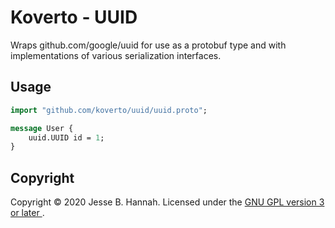 # Koverto - UUID

Wraps github.com/google/uuid for use as a protobuf type and with implementations
of various serialization interfaces.

## Usage

```protobuf
import "github.com/koverto/uuid/uuid.proto";

message User {
    uuid.UUID id = 1;
}
```

## Copyright

Copyright © 2020 Jesse B. Hannah. Licensed under the [GNU GPL version 3 or later
][gpl].

[gpl]: LICENSE
